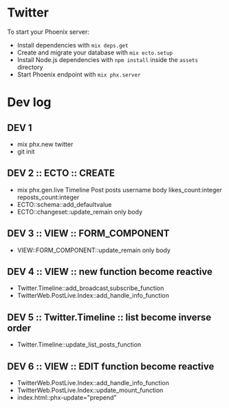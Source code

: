 # Twitter

To start your Phoenix server:

  * Install dependencies with `mix deps.get`
  * Create and migrate your database with `mix ecto.setup`
  * Install Node.js dependencies with `npm install` inside the `assets` directory
  * Start Phoenix endpoint with `mix phx.server`

# Dev log

## DEV 1
- mix phx.new twitter
- git init

## DEV 2 :: ECTO :: CREATE
- mix phx.gen.live Timeline Post posts username body likes_count:integer reposts_count:integer
- ECTO::schema::add_defaultvalue
- ECTO::changeset::update_remain only body

## DEV 3 :: VIEW :: FORM_COMPONENT
- VIEW::FORM_COMPONENT::update_remain only body

## DEV 4 :: VIEW :: new function become reactive
- Twitter.Timeline::add_broadcast,subscribe_function
- TwitterWeb.PostLive.Index::add_handle_info_function

## DEV 5 :: Twitter.Timeline :: list become inverse order
- Twitter.Timeline::update_list_posts_function

## DEV 6 :: VIEW :: EDIT function become reactive
- TwitterWeb.PostLive.Index::add_handle_info_function
- TwitterWeb.PostLive.Index::update_mount_function
- index.html::phx-update="prepend"